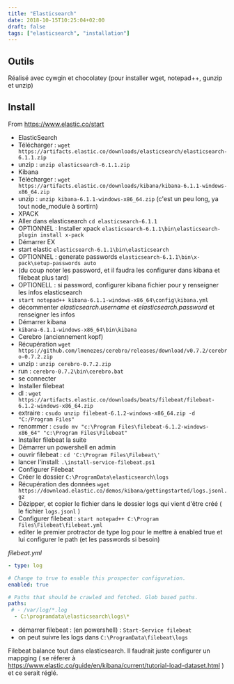 ```yaml
---
title: "Elasticsearch"
date: 2018-10-15T10:25:04+02:00
draft: false
tags: ["elasticsearch", "installation"]
---
```



## Outils
Réalisé avec cywgin et chocolatey (pour installer wget, notepad++, gunzip et unzip)

## Install

From https://www.elastic.co/start


* ElasticSearch
 * Télécharger :  `wget https://artifacts.elastic.co/downloads/elasticsearch/elasticsearch-6.1.1.zip`
 * unzip : `unzip elasticsearch-6.1.1.zip`
* Kibana
 * Télécharger : `wget https://artifacts.elastic.co/downloads/kibana/kibana-6.1.1-windows-x86_64.zip`
 * unzip  : `unzip kibana-6.1.1-windows-x86_64.zip` (c'est un peu long, ya tout node_module à sortirn)
*  XPACK
 * Aller dans elasticsearch `cd elasticsearch-6.1.1`
 * OPTIONNEL : Installer xpack `elasticsearch-6.1.1\bin\elasticsearch-plugin install x-pack`
* Démarrer EX
 * start elastic `elasticsearch-6.1.1\bin\elasticsearch`
 * OPTIONNEL : generate passwords `elasticsearch-6.1.1\bin\x-pack\setup-passwords auto`
 * (du coup noter les password, et il faudra les configurer dans kibana et filebeat plus tard)
* OPTIONELL : si password, configurer kibana fichier pour y renseigner les infos elasticsearch
 * `start notepad++ kibana-6.1.1-windows-x86_64\config\kibana.yml`
 * décommenter _elasticsearch.username_ et _elasticsearch.password_ et renseigner les infos
* Démarrer kibana
 * `kibana-6.1.1-windows-x86_64\bin\kibana`
* Cerebro (anciennement kopf)
 * Récupération  `wget https://github.com/lmenezes/cerebro/releases/download/v0.7.2/cerebro-0.7.2.zip`
 * unzip : `unzip cerebro-0.7.2.zip`
 * run : `cerebro-0.7.2\bin\cerebro.bat`
 * se connecter
* Installer filebeat
 * dl : `wget https://artifacts.elastic.co/downloads/beats/filebeat/filebeat-6.1.2-windows-x86_64.zip`
 * extraire : `csudo unzip filebeat-6.1.2-windows-x86_64.zip -d "C:/Program Files"`
 * renommer : `csudo mv "c:\Program Files\filebeat-6.1.2-windows-x86_64" "c:\Program Files\Filebeat"`
* Installer filebeat la suite
 * Démarrer un powershell en admin
 * ouvrir filebeat : `cd 'C:\Program Files\Filebeat\'`
 * lancer l'install: `.\install-service-filebeat.ps1`
* Configurer Filebeat
 * Créer le dossier `C:\ProgramData\elasticsearch\logs`
 * Récupération des données `wget https://download.elastic.co/demos/kibana/gettingstarted/logs.jsonl.gz`
 * Dézipper, et copier le fichier dans le dossier logs qui vient d'être créé (  le fichier `logs.jsonl` )
 * Configurer filebeat : `start notepad++ C:\Program Files\Filebeat\filebeat.yml`
 * editer le premier protractor de type log pour le mettre à enabled true et lui configurer le path (et les passwords si besoin)

*filebeat.yml*
```yaml
- type: log

# Change to true to enable this prospector configuration.
enabled: true

# Paths that should be crawled and fetched. Glob based paths.
paths:
 # - /var/log/*.log
  - C:\programdata\elasticsearch\logs\*
```

 * démarrer filebeat : (en powershell) : `Start-Service filebeat` 
 * on peut suivre les logs dans `C:\ProgramData\filebeat\logs`

Filebeat balance tout dans elasticsearch. Il faudrait juste configurer un mappging ( se réferer à https://www.elastic.co/guide/en/kibana/current/tutorial-load-dataset.html ) et ce serait réglé.
